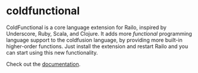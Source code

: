 coldfunctional
==============

ColdFunctional is a core language extension for Railo, inspired by Underscore, Ruby, 
Scala, and Clojure. It adds more *functional* programming language support to the 
coldfusion language, by providing more built-in higher-order functions. Just 
install the extension and restart Railo and you can start using this new 
functionality.

Check out the [documentation](www.litnak.com/coldfunctional).